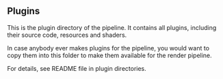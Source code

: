 
## Plugins

This is the plugin directory of the pipeline. It contains all plugins, including
their source code, resources and shaders.

In case anybody ever makes plugins for the pipeline, you would want to copy
them into this folder to make them available for the render pipeline.

For details, see README file in plugin directories.

